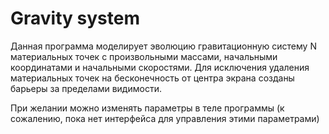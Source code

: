 # Gravity system
Данная программа моделирует эволюцию гравитационную систему N материальных точек с произвольными массами, начальными координатами и начальными скоростями. Для исключения удаления материальных точек на бесконечность от центра экрана созданы барьеры за пределами видимости.

При желании можно изменять параметры в теле программы (к сожалению, пока нет интерфейса для управления этими параметрами)
